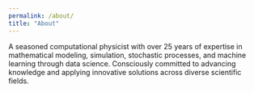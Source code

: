 ```yaml
---
permalink: /about/
title: "About"
---
```


A seasoned computational physicist with over 25 years of expertise in mathematical modeling, simulation, stochastic processes, and machine learning through data science. Consciously committed to advancing knowledge and applying innovative solutions across diverse scientific fields.

